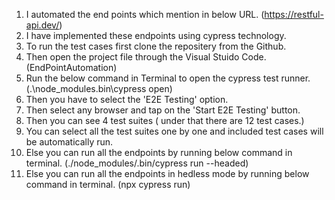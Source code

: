 1.  I automated the end points which mention in below URL.
(https://restful-api.dev/)
2. I have implemented these endpoints using cypress technology.
3. To run the test cases first clone the repositery from the Github.
4. Then open the project file through the Visual Stuido Code. (EndPointAutomation)
5. Run the below command in Terminal to open the cypress test runner.
(.\node_modules\.bin\cypress open)
6. Then you have to select the 'E2E Testing' option.
7. Then select any browser and tap on the 'Start E2E Testing' button.
8. Then you can see 4 test suites ( under that there are 12 test cases.)
9. You can select all the test suites one by one and included test cases will be automatically run.
10. Else you can run all the endpoints by running below command in terminal.
(./node_modules/.bin/cypress run --headed)
11. Else you can run all the endpoints in hedless mode by running below command in terminal.
(npx cypress run)